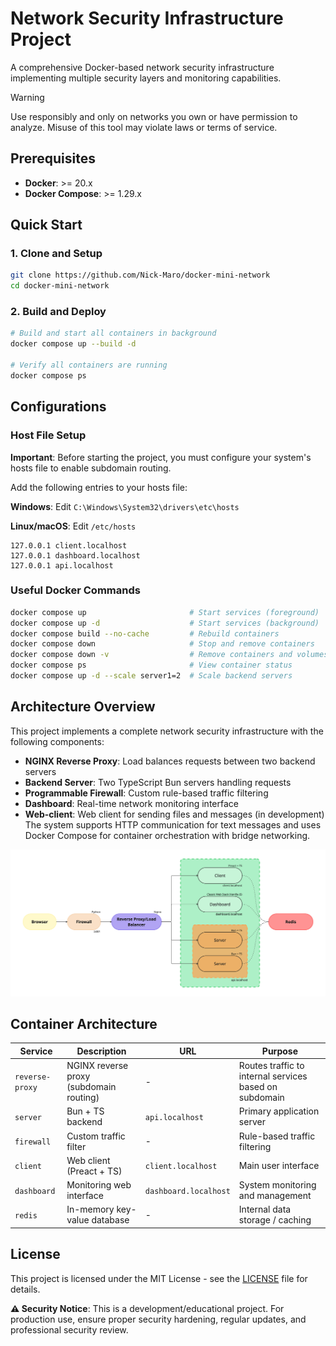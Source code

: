 # Network Security Infrastructure Project
A comprehensive Docker-based network security infrastructure implementing multiple security layers and monitoring capabilities.

> [!WARNING]  
> Use responsibly and only on networks you own or have permission to analyze. Misuse of this tool may violate laws or terms of service.


## Prerequisites
- **Docker**: >= 20.x
- **Docker Compose**: >= 1.29.x


## Quick Start
### 1. Clone and Setup
```bash
git clone https://github.com/Nick-Maro/docker-mini-network
cd docker-mini-network
```

### 2. Build and Deploy
```bash
# Build and start all containers in background
docker compose up --build -d

# Verify all containers are running
docker compose ps
```


## Configurations
### Host File Setup
**Important**: Before starting the project, you must configure your system's hosts file to enable subdomain routing.

Add the following entries to your hosts file:

**Windows**: Edit `C:\Windows\System32\drivers\etc\hosts`

**Linux/macOS**: Edit `/etc/hosts`

```plaintext
127.0.0.1 client.localhost
127.0.0.1 dashboard.localhost
127.0.0.1 api.localhost
```

### Useful Docker Commands
```bash
docker compose up                       # Start services (foreground)
docker compose up -d                    # Start services (background)
docker compose build --no-cache         # Rebuild containers
docker compose down                     # Stop and remove containers
docker compose down -v                  # Remove containers and volumes
docker compose ps                       # View container status
docker compose up -d --scale server1=2  # Scale backend servers
```

## Architecture Overview
This project implements a complete network security infrastructure with the following components:
- **NGINX Reverse Proxy**: Load balances requests between two backend servers
- **Backend Server**: Two TypeScript Bun servers handling requests
- **Programmable Firewall**: Custom rule-based traffic filtering
- **Dashboard**: Real-time network monitoring interface
- **Web-client**: Web client for sending files and messages (in development)
The system supports HTTP communication for text messages and uses Docker Compose for container orchestration with bridge networking.

![Network Graph](graph.jpg)

## Container Architecture
| Service         | Description                             | URL                   | Purpose                                                |
| --------------- | --------------------------------------- | --------------------- | ------------------------------------------------------ |
| `reverse-proxy` | NGINX reverse proxy (subdomain routing) | -                     | Routes traffic to internal services based on subdomain |
| `server`        | Bun + TS backend                        | `api.localhost`       | Primary application server                             |
| `firewall`      | Custom traffic filter                   | -                     | Rule-based traffic filtering                           |
| `client`        | Web client (Preact + TS)                | `client.localhost`    | Main user interface                                    |
| `dashboard`     | Monitoring web interface                | `dashboard.localhost` | System monitoring and management                       |
| `redis`         | In-memory key-value database            | -                     | Internal data storage / caching                        |


## License
This project is licensed under the MIT License - see the [LICENSE](LICENSE) file for details.

**⚠️ Security Notice**: This is a development/educational project. For production use, ensure proper security hardening, regular updates, and professional security review.
